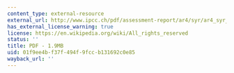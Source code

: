 ```yaml
---
content_type: external-resource
external_url: http://www.ipcc.ch/pdf/assessment-report/ar4/syr/ar4_syr_spm.pdf
has_external_license_warning: true
license: https://en.wikipedia.org/wiki/All_rights_reserved
status: ''
title: PDF - 1.9MB
uid: 01f9ee4b-f37f-494f-9fcc-b131692c0e85
wayback_url: ''
---
```

